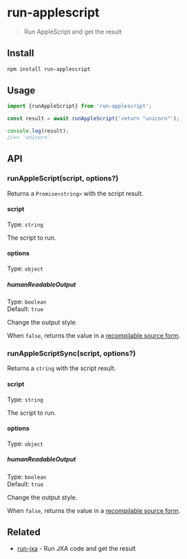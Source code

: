 # run-applescript

> Run AppleScript and get the result

## Install

```sh
npm install run-applescript
```

## Usage

```js
import {runAppleScript} from 'run-applescript';

const result = await runAppleScript('return "unicorn"');

console.log(result);
//=> 'unicorn'
```

## API

### runAppleScript(script, options?)

Returns a `Promise<string>` with the script result.

#### script

Type: `string`

The script to run.

#### options

Type: `object`

##### humanReadableOutput

Type: `boolean`\
Default: `true`

Change the output style.

When `false`, returns the value in a [recompilable source form](https://ss64.com/osx/osascript.html).

### runAppleScriptSync(script, options?)

Returns a `string` with the script result.

#### script

Type: `string`

The script to run.

#### options

Type: `object`

##### humanReadableOutput

Type: `boolean`\
Default: `true`

Change the output style.

When `false`, returns the value in a [recompilable source form](https://ss64.com/osx/osascript.html).

## Related

- [run-jxa](https://github.com/sindresorhus/run-jxa) - Run JXA code and get the result
